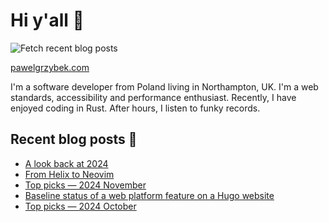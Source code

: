 # Hi y'all 👋

![Fetch recent blog posts](https://github.com/pawelgrzybek/pawelgrzybek/workflows/Fetch%20recent%20blog%20posts/badge.svg)

[pawelgrzybek.com](https://pawelgrzybek.com)

I'm a software developer from Poland living in Northampton, UK. I'm a web standards, accessibility and performance enthusiast. Recently, I have enjoyed coding in Rust. After hours, I listen to funky records.

## Recent blog posts 📝

<!-- FEED-START -->
- [A look back at 2024](https://pawelgrzybek.com/a-look-back-at-2024/)
- [From Helix to Neovim](https://pawelgrzybek.com/from-helix-to-neovim/)
- [Top picks — 2024 November](https://pawelgrzybek.com/top-picks-2024-noveber/)
- [Baseline status of a web platform feature on a Hugo website](https://pawelgrzybek.com/baseline-status-of-a-web-platform-feature-on-a-hugo-website/)
- [Top picks — 2024 October](https://pawelgrzybek.com/top-picks-2024-october/)
<!-- FEED-END -->